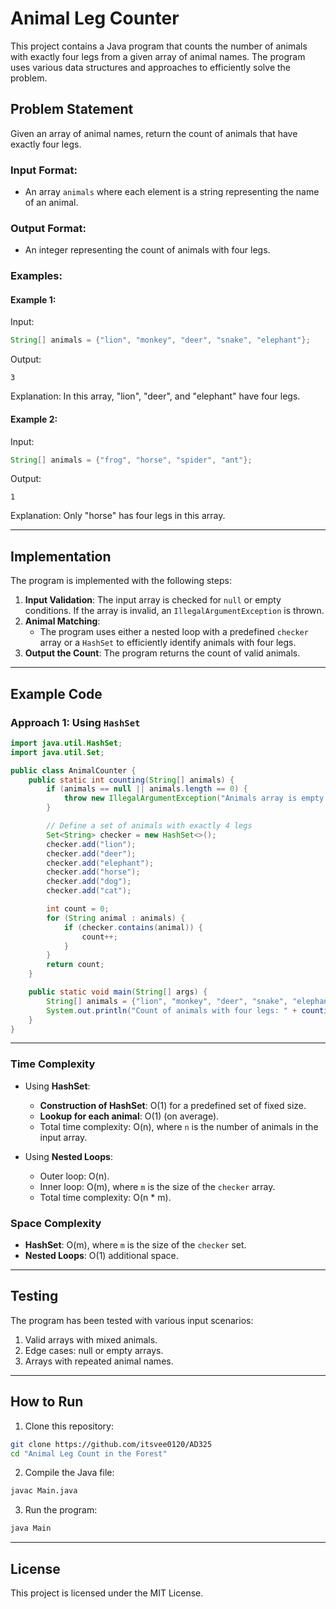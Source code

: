 # Animal Leg Counter

This project contains a Java program that counts the number of animals with exactly four legs from a given array of animal names. The program uses various data structures and approaches to efficiently solve the problem.

## Problem Statement

Given an array of animal names, return the count of animals that have exactly four legs. 

### Input Format:
- An array `animals` where each element is a string representing the name of an animal.

### Output Format:
- An integer representing the count of animals with four legs.

### Examples:

#### Example 1:
Input:
```java
String[] animals = {"lion", "monkey", "deer", "snake", "elephant"};
```
Output:
```
3
```
Explanation: In this array, "lion", "deer", and "elephant" have four legs.

#### Example 2:
Input:
```java
String[] animals = {"frog", "horse", "spider", "ant"};
```
Output:
```
1
```
Explanation: Only "horse" has four legs in this array.

---

## Implementation

The program is implemented with the following steps:

1. **Input Validation**: The input array is checked for `null` or empty conditions. If the array is invalid, an `IllegalArgumentException` is thrown.
2. **Animal Matching**: 
   - The program uses either a nested loop with a predefined `checker` array or a `HashSet` to efficiently identify animals with four legs.
3. **Output the Count**: The program returns the count of valid animals.

---

## Example Code

### Approach 1: Using `HashSet`
```java
import java.util.HashSet;
import java.util.Set;

public class AnimalCounter {
    public static int counting(String[] animals) {
        if (animals == null || animals.length == 0) {
            throw new IllegalArgumentException("Animals array is empty or null");
        }

        // Define a set of animals with exactly 4 legs
        Set<String> checker = new HashSet<>();
        checker.add("lion");
        checker.add("deer");
        checker.add("elephant");
        checker.add("horse");
        checker.add("dog");
        checker.add("cat");

        int count = 0;
        for (String animal : animals) {
            if (checker.contains(animal)) {
                count++;
            }
        }
        return count;
    }

    public static void main(String[] args) {
        String[] animals = {"lion", "monkey", "deer", "snake", "elephant"};
        System.out.println("Count of animals with four legs: " + counting(animals));
    }
}
```

---

### Time Complexity

- Using **HashSet**:
  - **Construction of HashSet**: O(1) for a predefined set of fixed size.
  - **Lookup for each animal**: O(1) (on average).
  - Total time complexity: O(n), where `n` is the number of animals in the input array.

- Using **Nested Loops**:
  - Outer loop: O(n).
  - Inner loop: O(m), where `m` is the size of the `checker` array.
  - Total time complexity: O(n * m).

### Space Complexity

- **HashSet**: O(m), where `m` is the size of the `checker` set.
- **Nested Loops**: O(1) additional space.

---


## Testing

The program has been tested with various input scenarios:
1. Valid arrays with mixed animals.
2. Edge cases: null or empty arrays.
3. Arrays with repeated animal names.

---

## How to Run

1. Clone this repository:
```bash
git clone https://github.com/itsvee0120/AD325
cd "Animal Leg Count in the Forest"
```

2. Compile the Java file:
```bash
javac Main.java
```

3. Run the program:
```bash
java Main
```

---

## License
This project is licensed under the MIT License.
